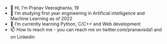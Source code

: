 - 👋 Hi, I’m Pranav Veeraghanta, 19
- 👀 I’m studying first year engineering in Artificial intelligence and Machine Learning as of 2022
- 🌱 I’m currently learning Python, C/C++ and Web development
- 📫 How to reach me - you can reach me on twitter.com/pranavisda1 and on Linkedin

<!---
pranav1211/pranav1211 is a ✨ special ✨ repository because its `README.md` (this file) appears on your GitHub profile.
You can click the Preview link to take a look at your changes.
--->

